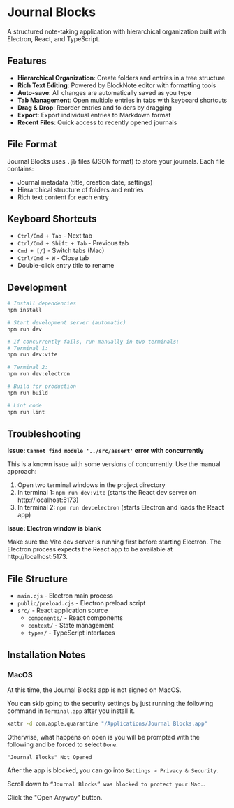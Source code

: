 # Journal Blocks

A structured note-taking application with hierarchical organization built with Electron, React, and TypeScript.

## Features

- **Hierarchical Organization**: Create folders and entries in a tree structure
- **Rich Text Editing**: Powered by BlockNote editor with formatting tools
- **Auto-save**: All changes are automatically saved as you type
- **Tab Management**: Open multiple entries in tabs with keyboard shortcuts
- **Drag & Drop**: Reorder entries and folders by dragging
- **Export**: Export individual entries to Markdown format
- **Recent Files**: Quick access to recently opened journals

## File Format

Journal Blocks uses `.jb` files (JSON format) to store your journals. Each file contains:
- Journal metadata (title, creation date, settings)
- Hierarchical structure of folders and entries
- Rich text content for each entry

## Keyboard Shortcuts

- `Ctrl/Cmd + Tab` - Next tab
- `Ctrl/Cmd + Shift + Tab` - Previous tab  
- `Cmd + [/]` - Switch tabs (Mac)
- `Ctrl/Cmd + W` - Close tab
- Double-click entry title to rename

## Development

```bash
# Install dependencies
npm install

# Start development server (automatic)
npm run dev

# If concurrently fails, run manually in two terminals:
# Terminal 1:
npm run dev:vite

# Terminal 2:
npm run dev:electron

# Build for production
npm run build

# Lint code
npm run lint
```

## Troubleshooting

**Issue: `Cannot find module '../src/assert'` error with concurrently**

This is a known issue with some versions of concurrently. Use the manual approach:

1. Open two terminal windows in the project directory
2. In terminal 1: `npm run dev:vite` (starts the React dev server on http://localhost:5173)
3. In terminal 2: `npm run dev:electron` (starts Electron and loads the React app)

**Issue: Electron window is blank**

Make sure the Vite dev server is running first before starting Electron. The Electron process expects the React app to be available at http://localhost:5173.

## File Structure

- `main.cjs` - Electron main process
- `public/preload.cjs` - Electron preload script
- `src/` - React application source
  - `components/` - React components
  - `context/` - State management
  - `types/` - TypeScript interfaces

## Installation Notes
### MacOS
At this time, the Journal Blocks app is not signed on MacOS.

You can skip going to the security settings by just running the following command in `Terminal.app` after you install it.
```bash
xattr -d com.apple.quarantine "/Applications/Journal Blocks.app"
```

Otherwise, what happens on open is you will be prompted with the following and be forced to select `Done`.
```
"Journal Blocks" Not Opened
```

After the app is blocked, you can go into `Settings > Privacy & Security`.

Scroll down to `“Journal Blocks” was blocked to protect your Mac.`.

Click the "Open Anyway" button.
